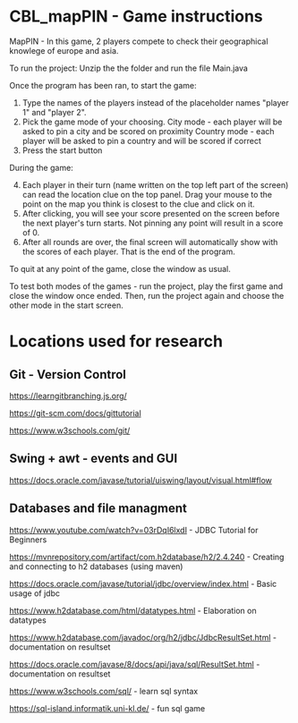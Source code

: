 # CBL_mapPIN - Game instructions
MapPIN - In this game, 2 players compete to check their geographical knowlege of europe and asia.

To run the project:
Unzip the the folder and run the file Main.java

Once the program has been ran, to start the game:
1. Type the names of the players instead of the placeholder names "player 1" and "player 2".
2. Pick the game mode of your choosing.
   City mode - each player will be asked to pin a city and be scored on proximity
   Country mode - each player will be asked to pin a country and will be scored if correct
3. Press the start button

During the game:
   
4. Each player in their turn (name written on the top left part of the screen) can read the location clue
   on the top panel. Drag your mouse to the point on the map you think is closest to the clue and click on it.
5. After clicking, you will see your score presented on the screen before the next player's turn starts.
   Not pinning any point will result in a score of 0.
6. After all rounds are over, the final screen will automatically show with the scores of each player. That is the end of the program.

To quit at any point of the game, close the window as usual.

To test both modes of the games - run the project, play the first game and close the window once ended. 
Then, run the project again and choose the other mode in the start screen.

# Locations used for research 

## Git - Version Control

https://learngitbranching.js.org/

https://git-scm.com/docs/gittutorial

https://www.w3schools.com/git/

## Swing + awt - events and GUI

https://docs.oracle.com/javase/tutorial/uiswing/layout/visual.html#flow

## Databases and file managment

https://www.youtube.com/watch?v=03rDqI6lxdI - JDBC Tutorial for Beginners

https://mvnrepository.com/artifact/com.h2database/h2/2.4.240 - Creating and connecting to h2 databases (using maven)

https://docs.oracle.com/javase/tutorial/jdbc/overview/index.html - Basic usage of jdbc 

https://www.h2database.com/html/datatypes.html - Elaboration on datatypes 

https://www.h2database.com/javadoc/org/h2/jdbc/JdbcResultSet.html - documentation on resultset

https://docs.oracle.com/javase/8/docs/api/java/sql/ResultSet.html - documentation on resultset

https://www.w3schools.com/sql/ - learn sql syntax

https://sql-island.informatik.uni-kl.de/ - fun sql game
